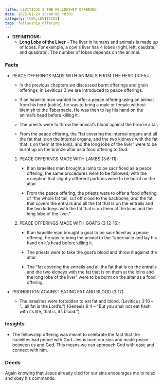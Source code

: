 ```yaml
---
title: LEVITICUS 3 THE FELLOWSHIP OFFERING
date: 2025-01-24 13:40:00 +0300
category: [CBR,LEVITICUS]
tags: fellowship_offering
---
```


- **DEFINITIONS:**
	- **Long Lobe of the Liver** – The liver in humans and animals is made up of lobes. For example, a cow's liver has 4 lobes (right, left, caudate, and quadrate). The number of lobes depends on the animal. 
  
### Facts
    
- PEACE OFFERINGS MADE WITH ANIMALS FROM THE HERD (3:1-5):
     - In the previous chapters we discussed burnt offerings and grain offerings, in Leviticus 3 we are introduced to peace offerings.
    - If an Israelite man wanted to offer a peace offering using an animal from his herd (cattle), he was to bring a male or female without blemish to the Tabernacle. He was then to lay his hand on the animal’s head before killing it.
    
    - The priests were to throw the animal’s blood against the bronze altar.
        
    - From the peace offering, the “fat covering the internal organs and all the fat that is on the internal organs, and the two kidneys with the fat that is on them at the loins, and the long lobe of the liver” were to be burnt up on the bronze altar as a food offering to God.
        
	1. PEACE OFFERINGS MADE WITH LAMBS (3:6-11):
	    
	    - If an Israelites man brought a lamb to be sacrificed as a peace offering, the same procedures were to be followed, with the exception that slightly different portions were to be burnt on the altar.
	        
	    - From the peace offering, the priests were to offer a food offering of “the whole fat tail, cut off close to the backbone, and the fat that covers the entrails and all the fat that is on the entrails and the two kidneys with the fat that is on them at the loins and the long lobe of the liver.”
        
	2. PEACE OFFERINGS MADE WITH GOATS (3:12-16):
	    
	    - If an Israelite man brought a goat to be sacrificed as a peace offering, he was to bring the animal to the Tabernacle and lay his hand on it’s head before killing it.
	        
	    - The priests were to take the goat’s blood and throw it against the altar.
	        
	    - The “fat covering the entrails and all the fat that is on the entrails and the two kidneys with the fat that is on them at the loins and the long lobe of the liver” were to be burnt on the altar as a food offering.
        
- PROHIBITION AGAINST EATING FAT AND BLOOD (3:17): 
    
    - The Israelites were forbidden to eat fat and blood. (Leviticus 3:16 – “…all fat is the Lord’s.”) (Genesis 9:4 – “But you shall not eat flesh with its life, that is, its blood.”)
### Insights
- The fellowship offering was meant to celebrate the fact that the Israelites had peace with God. Jesus bore our sins and made peace between us and God. This means we can approach God with ease and connect with him.
### Deeds
Again knowing that Jesus already died for our sins encourages me to relax and obey his commands.

